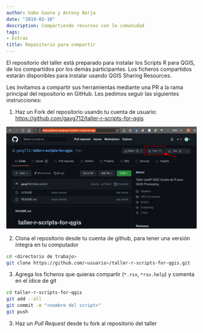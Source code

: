 ```yaml
---
author: Gabo Gaona y Antony Barja
date: "2019-03-10"
description: Compartiendo recursos con la comunidad  
tags:
- Extras
title: Repositorio para compartir 
---
```


El repositorio del taller está preparado para instalar los Scripts R para QGIS, de los compartidos por los demás participantes. Los ficheros compartidos estarán disponibles para instalar usando QGIS Sharing Resources.

Les invitamos a compartir sus herramientas mediante una PR a la rama principal del repositorio en GitHub. Les pedimos seguir las siguientes instrucciones:

1. Haz un Fork del repositorio usando tu cuenta de usuario: https://github.com/gavg712/taller-r-scripts-for-qgis

![](repository_fork.png)

2. Clona el repositorio desde tu cuenta de github, para tener una versión íntegra en tu computador

```bash
cd <directorio de trabajo>
git clone https://github.com/<usuario>/taller-r-scripts-for-qgis.git
```
3. Agrega los ficheros que quieras compartir (`*.rsx`, `*rsx.help`) y comenta en el ídice de git

```bash
cd taller-r-scripts-for-qgis
git add --all
git commit -m "<nombre del script>"
git push
```

3. Haz un _Pull Request_ desde tu fork al repositorio del taller

